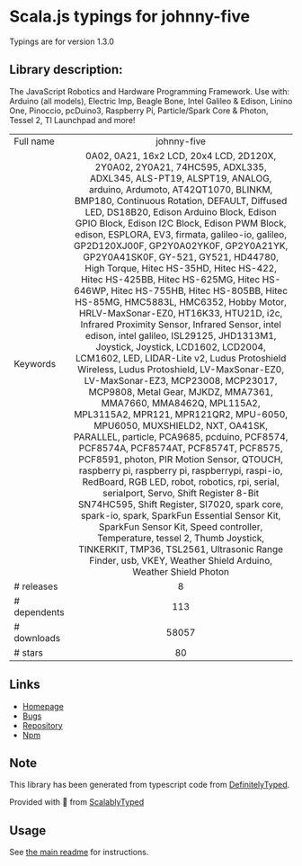 
# Scala.js typings for johnny-five

Typings are for version 1.3.0

## Library description:
The JavaScript Robotics and Hardware Programming Framework. Use with: Arduino (all models), Electric Imp, Beagle Bone, Intel Galileo & Edison, Linino One, Pinoccio, pcDuino3, Raspberry Pi, Particle/Spark Core & Photon, Tessel 2, TI Launchpad and more!

|                    |                 |
| ------------------ | :-------------: |
| Full name          | johnny-five |
| Keywords           | 0A02, 0A21, 16x2 LCD, 20x4 LCD, 2D120X, 2Y0A02, 2Y0A21, 74HC595, ADXL335, ADXL345, ALS-PT19, ALSPT19, ANALOG, arduino, Ardumoto, AT42QT1070, BLINKM, BMP180, Continuous Rotation, DEFAULT, Diffused LED, DS18B20, Edison Arduino Block, Edison GPIO Block, Edison I2C Block, Edison PWM Block, edison, ESPLORA, EV3, firmata, galileo-io, galileo, GP2D120XJ00F, GP2Y0A02YK0F, GP2Y0A21YK, GP2Y0A41SK0F, GY-521, GY521, HD44780, High Torque, Hitec HS-35HD, Hitec HS-422, Hitec HS-425BB, Hitec HS-625MG, Hitec HS-646WP, Hitec HS-755HB, Hitec HS-805BB, Hitec HS-85MG, HMC5883L, HMC6352, Hobby Motor, HRLV-MaxSonar-EZ0, HT16K33, HTU21D, i2c, Infrared Proximity Sensor, Infrared Sensor, intel edison, intel galileo, ISL29125, JHD1313M1, Joystick, Joystick, LCD1602, LCD2004, LCM1602, LED, LIDAR-Lite v2, Ludus Protoshield Wireless, Ludus Protoshield, LV-MaxSonar-EZ0, LV-MaxSonar-EZ3, MCP23008, MCP23017, MCP9808, Metal Gear, MJKDZ, MMA7361, MMA7660, MMA8462Q, MPL115A2, MPL3115A2, MPR121, MPR121QR2, MPU-6050, MPU6050, MUXSHIELD2, NXT, OA41SK, PARALLEL, particle, PCA9685, pcduino, PCF8574, PCF8574A, PCF8574AT, PCF8574T, PCF8575, PCF8591, photon, PIR Motion Sensor, QTOUCH, raspberry pi, raspberry pi, raspberrypi, raspi-io, RedBoard, RGB LED, robot, robotics, rpi, serial, serialport, Servo, Shift Register 8-Bit SN74HC595, Shift Register, SI7020, spark core, spark-io, spark, SparkFun Essential Sensor Kit, SparkFun Sensor Kit, Speed controller, Temperature, tessel 2, Thumb Joystick, TINKERKIT, TMP36, TSL2561, Ultrasonic Range Finder, usb, VKEY, Weather Shield Arduino, Weather Shield Photon |
| # releases         | 8 |
| # dependents       | 113 |
| # downloads        | 58057 |
| # stars            | 80 |

## Links
- [Homepage](https://github.com/rwaldron/johnny-five#readme)
- [Bugs](https://github.com/rwaldron/johnny-five/issues)
- [Repository](https://github.com/rwaldron/johnny-five)
- [Npm](https://www.npmjs.com/package/johnny-five)
    


## Note
This library has been generated from typescript code from [DefinitelyTyped](https://definitelytyped.org).

Provided with :purple_heart: from [ScalablyTyped](https://github.com/oyvindberg/ScalablyTyped)

## Usage
See [the main readme](../../readme.md) for instructions.


